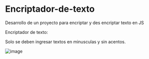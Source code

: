 # Encriptador-de-texto
Desarrollo de un proyecto para encriptar y des encriptar texto en JS

Encriptador de texto:

Solo se deben ingresar textos en minusculas y sin acentos.

![image](https://user-images.githubusercontent.com/113071685/203070869-61e2adcc-0353-41bc-99f4-30012b87197a.png)
